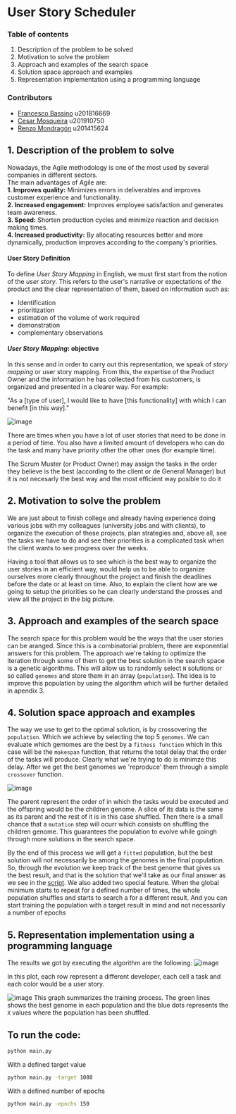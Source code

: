 # User Story Scheduler  
  
### Table of contents  
1. Description of the problem to be solved  
2. Motivation to solve the problem  
3. Approach and examples of the search space
4. Solution space approach and examples  
5. Representation implementation using a programming language  

### Contributors
- [Francesco Bassino](https://github.com/frany-oss) u201816669
- [Cesar Mosqueira](https://github.com/cesarmosqueira) u201910750
- [Renzo Mondragón](https://github.com/renxzen) u201415624


## 1. Description of the problem to solve
Nowadays, the Agile methodology is one of the most used by several companies in different sectors.  
The main advantages of Agile are:  
**1. Improves quality:** Minimizes errors in deliverables and improves customer experience and functionality.  
**2. Increased engagement:** Improves employee satisfaction and generates team awareness.  
**3. Speed:** Shorten production cycles and minimize reaction and decision making times.  
**4. Increased productivity:** By allocating resources better and more dynamically, production improves according to the company's priorities.  

#### User Story Definition  
  
To define _User Story Mapping_ in English, we must first start from the notion of the _user story_. This refers to the user's narrative or expectations of the product and the clear representation of them, based on information such as:  
  
- Identification 
- prioritization
- estimation of the volume of work required 
- demonstration
- complementary observations
  
#### _User Story Mapping_: objective  
  
In this sense and in order to carry out this representation, we speak of _story mapping_ or user story mapping. From this, the expertise of the Product Owner and the information he has collected from his customers, is organized and presented in a clearer way. For example:  

"As a [type of user], I would like to have [this functionality] with which I can benefit [in this way]."

![image](https://user-images.githubusercontent.com/54272736/194406376-46012a63-b69a-47b3-9ac3-c33bdfebfe29.png)

There are times when you have a lot of user stories that need to be done in a period of time. You also have a limited amount of developers who can do the task and many have priority other the other ones (for example time).

The Scrum Muster (or Product Owner) may assign the tasks in the order they believe is the best (according to the client or de General Manager) but it is not necesarly the best way and the most efficient way posible to do it


## 2. Motivation to solve the problem  
We are just about to finish college and already having experience doing various jobs with my colleagues (university jobs and with clients), to organize the execution of these projects, plan strategies and, above all, see the tasks we have to do and see their priorities is a complicated task when the client wants to see progress over the weeks. 

Having a tool that allows us to see which is the best way to organize the user stories in an efficient way, would help us to be able to organize ourselves more clearly throughout the project and finish the deadlines before the date or at least on time.  Also, to explain the client how are we going to setup the priorities so he can clearly understand the prosses and view all the project in the big picture.


## 3. Approach and examples of the search space
The search space for this problem would be the ways that the user stories can be aranged. Since this is a combinatorial problem, there are exponential answers for this problem. The approach we're taking to optimize the iteration through some of them to get the best solution in the search space is a genetic algorithms. This will allow us to randomly select `N` solutions or so called `genomes` and store them in an array (`population`). The idea is to improve this population by using the algorithm which will be further detailed in apendix 3.

## 4. Solution space approach and examples
The way we use to get to the optimal solution, is by crossovering the `population`. Which we achieve by selecting the top 5 `genomes`. We can evaluate which gemomes are the best by a `fitness function` which in this case will be the `makespan` function, that returns the total delay that the order of the tasks will produce. Clearly what we're trying to do is minimze this delay. After we get the best genomes we 'reproduce' them through a simple `crossover` function.

![image](https://user-images.githubusercontent.com/48858334/194410271-ae6a9559-ec9f-4c03-a362-42bc139f425f.png)

The parent represent the order of in which the tasks would be executed and the offspring would be the children genome. A slice of its data is the same as its parent and the rest of it is in this case shuffled. Then there is a small chance that a `mutation` step will ocurr which consists on shuffling the children genome. This guarantees the population to evolve while goingh through more solutions in the search space. 

By the end of this process we will get a `fitted` population, but the best solution will not necessarily be among the genomes in the final population. So, through the evolution we keep track of the best genome that gives us the best result, and that is the solution that we'll take as our final answer as we see in the [script](https://github.com/Cesarmosqueira/schedule-user-stories/blob/master/main.py). We also added two special feature. When the global minimum starts to repeat for a defined number of times, the whole population shuffles and starts to search a for a different result. And you can start training the population with a target result in mind and not necessarily a number of epochs

## 5. Representation implementation using a programming language

The results we got by executing the algorithm are the following:
![image](https://user-images.githubusercontent.com/48858334/194429612-2028cf14-d887-4221-9fee-a6227e5336b4.png)

In this plot, each row represent a different developer, each cell a task and each color would be a user story.

![image](https://user-images.githubusercontent.com/48858334/194429649-0787a7f8-ec24-420b-828e-8780e661837b.png)
This graph summarizes the training process. The green lines shows the best genome in each population and the blue dots represents the `X` values where the population has been shuffled.

## To run the code:
```bash
python main.py
```
With a defined target value
```bash
python main.py -target 1080
```
With a defined number of epochs
```bash
python main.py -epochs 150
```

